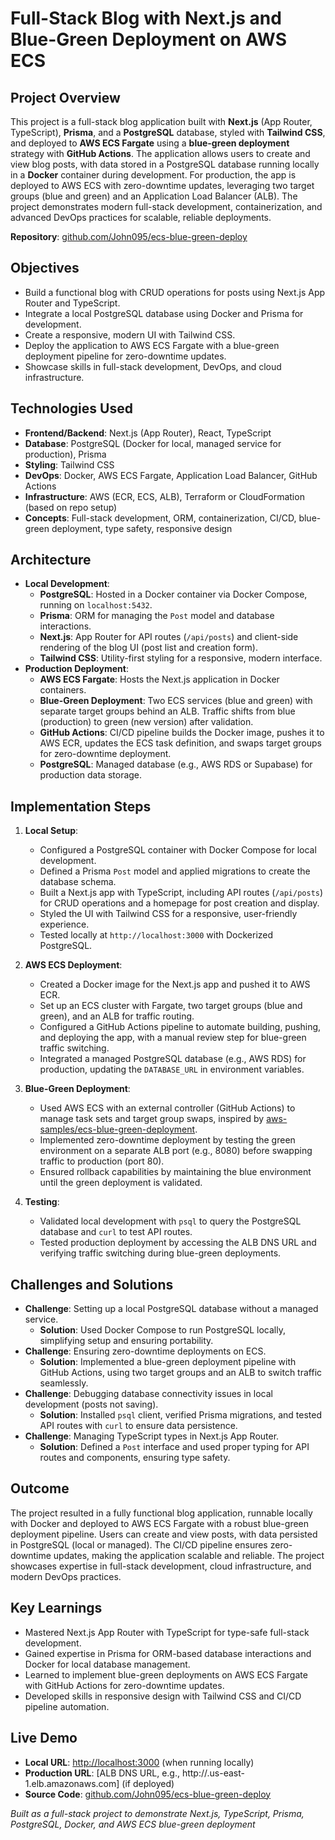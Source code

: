# Full-Stack Blog with Next.js and Blue-Green Deployment on AWS ECS

## Project Overview
This project is a full-stack blog application built with **Next.js** (App Router, TypeScript), **Prisma**, and a **PostgreSQL** database, styled with **Tailwind CSS**, and deployed to **AWS ECS Fargate** using a **blue-green deployment** strategy with **GitHub Actions**. The application allows users to create and view blog posts, with data stored in a PostgreSQL database running locally in a **Docker** container during development. For production, the app is deployed to AWS ECS with zero-downtime updates, leveraging two target groups (blue and green) and an Application Load Balancer (ALB). The project demonstrates modern full-stack development, containerization, and advanced DevOps practices for scalable, reliable deployments.

**Repository**: [github.com/John095/ecs-blue-green-deploy](https://github.com/John095/ecs-blue-green-deploy)

## Objectives
- Build a functional blog with CRUD operations for posts using Next.js App Router and TypeScript.
- Integrate a local PostgreSQL database using Docker and Prisma for development.
- Create a responsive, modern UI with Tailwind CSS.
- Deploy the application to AWS ECS Fargate with a blue-green deployment pipeline for zero-downtime updates.
- Showcase skills in full-stack development, DevOps, and cloud infrastructure.

## Technologies Used
- **Frontend/Backend**: Next.js (App Router), React, TypeScript
- **Database**: PostgreSQL (Docker for local, managed service for production), Prisma
- **Styling**: Tailwind CSS
- **DevOps**: Docker, AWS ECS Fargate, Application Load Balancer, GitHub Actions
- **Infrastructure**: AWS (ECR, ECS, ALB), Terraform or CloudFormation (based on repo setup)
- **Concepts**: Full-stack development, ORM, containerization, CI/CD, blue-green deployment, type safety, responsive design

## Architecture
- **Local Development**:
  - **PostgreSQL**: Hosted in a Docker container via Docker Compose, running on `localhost:5432`.
  - **Prisma**: ORM for managing the `Post` model and database interactions.
  - **Next.js**: App Router for API routes (`/api/posts`) and client-side rendering of the blog UI (post list and creation form).
  - **Tailwind CSS**: Utility-first styling for a responsive, modern interface.
- **Production Deployment**:
  - **AWS ECS Fargate**: Hosts the Next.js application in Docker containers.
  - **Blue-Green Deployment**: Two ECS services (blue and green) with separate target groups behind an ALB. Traffic shifts from blue (production) to green (new version) after validation.
  - **GitHub Actions**: CI/CD pipeline builds the Docker image, pushes it to AWS ECR, updates the ECS task definition, and swaps target groups for zero-downtime deployment.
  - **PostgreSQL**: Managed database (e.g., AWS RDS or Supabase) for production data storage.

<!-- ![Architecture Diagram](architecture-diagram.png)
*Diagram showing local Docker setup and AWS ECS blue-green deployment pipeline* -->

## Implementation Steps
1. **Local Setup**:
   - Configured a PostgreSQL container with Docker Compose for local development.
   - Defined a Prisma `Post` model and applied migrations to create the database schema.
   - Built a Next.js app with TypeScript, including API routes (`/api/posts`) for CRUD operations and a homepage for post creation and display.
   - Styled the UI with Tailwind CSS for a responsive, user-friendly experience.
   - Tested locally at `http://localhost:3000` with Dockerized PostgreSQL.

2. **AWS ECS Deployment**:
   - Created a Docker image for the Next.js app and pushed it to AWS ECR.
   - Set up an ECS cluster with Fargate, two target groups (blue and green), and an ALB for traffic routing.
   - Configured a GitHub Actions pipeline to automate building, pushing, and deploying the app, with a manual review step for blue-green traffic switching.
   - Integrated a managed PostgreSQL database (e.g., AWS RDS) for production, updating the `DATABASE_URL` in environment variables.

3. **Blue-Green Deployment**:
   - Used AWS ECS with an external controller (GitHub Actions) to manage task sets and target group swaps, inspired by [aws-samples/ecs-blue-green-deployment](https://github.com/aws-samples/ecs-blue-green-deployment).
   - Implemented zero-downtime deployment by testing the green environment on a separate ALB port (e.g., 8080) before swapping traffic to production (port 80).
   - Ensured rollback capabilities by maintaining the blue environment until the green deployment is validated.

4. **Testing**:
   - Validated local development with `psql` to query the PostgreSQL database and `curl` to test API routes.
   - Tested production deployment by accessing the ALB DNS URL and verifying traffic switching during blue-green deployments.

## Challenges and Solutions
- **Challenge**: Setting up a local PostgreSQL database without a managed service.
  - **Solution**: Used Docker Compose to run PostgreSQL locally, simplifying setup and ensuring portability.
- **Challenge**: Ensuring zero-downtime deployments on ECS.
  - **Solution**: Implemented a blue-green deployment pipeline with GitHub Actions, using two target groups and an ALB to switch traffic seamlessly.
- **Challenge**: Debugging database connectivity issues in local development (posts not saving).
  - **Solution**: Installed `psql` client, verified Prisma migrations, and tested API routes with `curl` to ensure data persistence.
- **Challenge**: Managing TypeScript types in Next.js App Router.
  - **Solution**: Defined a `Post` interface and used proper typing for API routes and components, ensuring type safety.

## Outcome
The project resulted in a fully functional blog application, runnable locally with Docker and deployed to AWS ECS Fargate with a robust blue-green deployment pipeline. Users can create and view posts, with data persisted in PostgreSQL (local or managed). The CI/CD pipeline ensures zero-downtime updates, making the application scalable and reliable. The project showcases expertise in full-stack development, cloud infrastructure, and modern DevOps practices.

## Key Learnings
- Mastered Next.js App Router with TypeScript for type-safe full-stack development.
- Gained expertise in Prisma for ORM-based database interactions and Docker for local database management.
- Learned to implement blue-green deployments on AWS ECS Fargate with GitHub Actions for zero-downtime updates.
- Developed skills in responsive design with Tailwind CSS and CI/CD pipeline automation.

## Live Demo
- **Local URL**: [http://localhost:3000](http://localhost:3000) (when running locally)
- **Production URL**: [ALB DNS URL, e.g., http://<alb-dns>.us-east-1.elb.amazonaws.com] (if deployed)
- **Source Code**: [github.com/John095/ecs-blue-green-deploy](https://github.com/John095/ecs-blue-green-deploy)

<!-- ![Blog Screenshot](blog-screenshot.png)
*Screenshot of the blog UI showing post list and creation form* -->

*Built as a full-stack project to demonstrate Next.js, TypeScript, Prisma, PostgreSQL, Docker, and AWS ECS blue-green deployment*